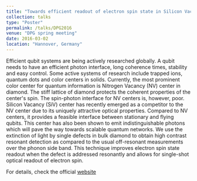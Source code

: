 ```yaml
---
title: "Towards efficient readout of electron spin state in Silicon Vacancy centers in diamond"
collection: talks
type: "Poster"
permalink: /talks/DPG2016
venue: "DPG spring meeting"
date: 2016-03-02
location: "Hannover, Germany"
---
```

Efficient qubit systems are being actively researched globally. A qubit needs to have an efficient photon interface, long coherence times, stability and easy control. 
Some active systems of research include trapped ions, quantum dots and color centers in solids. Currently, the most prominent color center for quantum information is
Nitrogen Vacancy (NV) center in diamond. The stiff lattice of diamond protects the coherent properties of the center's spin. The spin-photon interface for NV centers
is, however, poor. Silicon Vacancy (SiV) center has recently emerged as a competitor to the NV center due to its uniquely attractive optical properties. Compared to
NV centers, it provides a feasible interface between stationary and flying qubits. This center has also been shown to emit indistinguishable photons which will pave
the way towards scalable quantum networks. We use the extinction of light by single defects in bulk diamond to obtain high contrast resonant detection as compared to
the usual off-resonant measurements over the phonon side band. This technique improves electron spin state readout when the defect is addressed resonantly and allows
for single-shot optical readout of electron spin.

For details, check the official [website](https://www.dpg-verhandlungen.de/year/2016/conference/hannover/part/q/session/42/contribution/55)
